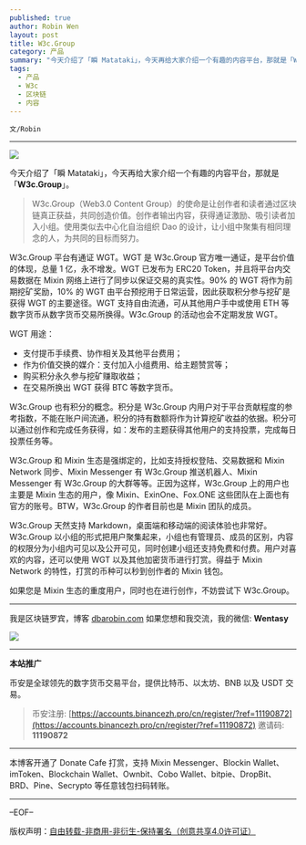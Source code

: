 ```yaml
---
published: true
author: Robin Wen
layout: post
title: W3c.Group
category: 产品
summary: "今天介绍了「瞬 Matataki」，今天再给大家介绍一个有趣的内容平台，那就是「W3c.Group」。W3c.Group 天然支持 Markdown，桌面端和移动端的阅读体验也非常好。W3c.Group 以小组的形式把用户聚集起来，小组也有管理员、成员的区别，内容的权限分为小组内可见以及公开可见，同时创建小组还支持免费和付费。用户对喜欢的内容，还可以使用 WGT 以及其他加密货币进行打赏。得益于 Mixin Network 的特性，打赏的币种可以秒到创作者的 Mixin 钱包。如果您是 Mixin 生态的重度用户，同时也在进行创作，不妨尝试下 W3c.Group。"
tags:
  - 产品
  - W3c
  - 区块链
  - 内容
---
```


`文/Robin`

***

![](https://cdn.dbarobin.com/qs7wpfi.png)

今天介绍了「瞬 Matataki」，今天再给大家介绍一个有趣的内容平台，那就是「**W3c.Group**」。

> W3c.Group（Web3.0 Content Group）的使命是让创作者和读者通过区块链真正获益，共同创造价值。创作者输出内容，获得通证激励、吸引读者加入小组。使用类似去中心化自治组织 Dao 的设计，让小组中聚集有相同理念的人，为共同的目标而努力。

W3c.Group 平台有通证 WGT。WGT 是 W3c.Group 官方唯一通证，是平台价值的体现，总量 1 亿，永不增发。WGT 已发布为 ERC20 Token，并且将平台内交易数据在 Mixin 网络上进行了同步以保证交易的真实性。90% 的 WGT 将作为前期挖矿奖励，10% 的 WGT 由平台预挖用于日常运营，因此获取积分参与挖矿是获得 WGT 的主要途径。WGT 支持自由流通，可从其他用户手中或使用 ETH 等数字货币从数字货币交易所换得。W3c.Group 的活动也会不定期发放 WGT。

WGT 用途：

* 支付提币手续费、协作相关及其他平台费用；
* 作为价值交换的媒介：支付加入小组费用、给主题赞赏等；
* 购买积分永久参与挖矿赚取收益；
* 在交易所换出 WGT 获得 BTC 等数字货币。

W3c.Group 也有积分的概念。积分是 W3c.Group 内用户对于平台贡献程度的参考指数，不能在账户间流通，积分的持有数额将作为计算挖矿收益的依据。积分可以通过创作和完成任务获得，如：发布的主题获得其他用户的支持投票，完成每日投票任务等。

W3c.Group 和 Mixin 生态是强绑定的，比如支持授权登陆、交易数据和 Mixin Network 同步、Mixin Messenger 有 W3c.Group 推送机器人、Mixin Messenger 有 W3c.Group 的大群等等。正因为这样，W3c.Group 上的用户也主要是 Mixin 生态的用户，像 Mixin、ExinOne、Fox.ONE 这些团队在上面也有官方的账号。BTW，W3c.Group 的作者目前也是 Mixin 团队的成员。

W3c.Group 天然支持 Markdown，桌面端和移动端的阅读体验也非常好。W3c.Group 以小组的形式把用户聚集起来，小组也有管理员、成员的区别，内容的权限分为小组内可见以及公开可见，同时创建小组还支持免费和付费。用户对喜欢的内容，还可以使用 WGT 以及其他加密货币进行打赏。得益于 Mixin Network 的特性，打赏的币种可以秒到创作者的 Mixin 钱包。

如果您是 Mixin 生态的重度用户，同时也在进行创作，不妨尝试下 W3c.Group。

***

我是区块链罗宾，博客 [dbarobin.com](https://dbarobin.com/)
如果您想和我交流，我的微信: **Wentasy**

![](https://cdn.dbarobin.com/v4yywe2.png)

***

**本站推广**

币安是全球领先的数字货币交易平台，提供比特币、以太坊、BNB 以及 USDT 交易。

> 币安注册: [https://accounts.binancezh.pro/cn/register/?ref=11190872](https://accounts.binancezh.pro/cn/register/?ref=11190872)
> 邀请码: **11190872**

***

本博客开通了 Donate Cafe 打赏，支持 Mixin Messenger、Blockin Wallet、imToken、Blockchain Wallet、Ownbit、Cobo Wallet、bitpie、DropBit、BRD、Pine、Secrypto 等任意钱包扫码转账。

<center>
    <div class="--donate-button"
         data-button-id="f8b9df0d-af9a-460d-8258-d3f435445075"
    ></div>
</center>

***

–EOF–

版权声明：[自由转载-非商用-非衍生-保持署名（创意共享4.0许可证）](http://creativecommons.org/licenses/by-nc-nd/4.0/deed.zh)